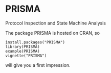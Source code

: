 PRISMA
======

Protocol Inspection and State Machine Analysis

The package PRISMA is hosted on CRAN, so

    install.packages("PRISMA")
    library(PRISMA)
    example(PRISMA)
    vignette("PRISMA")
	
will give you a first impression.
